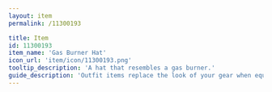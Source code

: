 ```yaml
---
layout: item
permalink: /11300193

title: Item
id: 11300193
item_name: 'Gas Burner Hat'
icon_url: 'item/icon/11300193.png'
tooltip_description: 'A hat that resembles a gas burner.'
guide_description: 'Outfit items replace the look of your gear when equipped.'
---
```

